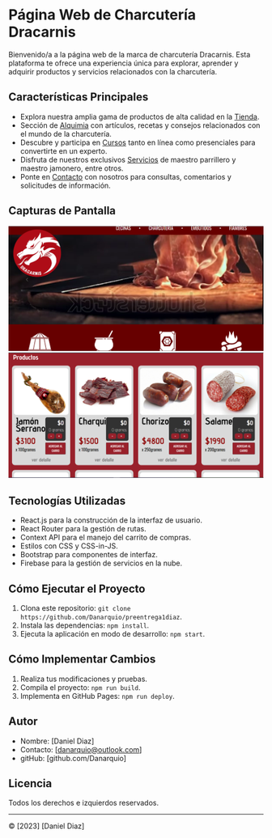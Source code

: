 # Página Web de Charcutería Dracarnis

Bienvenido/a a la página web de la marca de charcutería Dracarnis. Esta plataforma te ofrece una experiencia única para explorar, aprender y adquirir productos y servicios relacionados con la charcutería.

## Características Principales

- Explora nuestra amplia gama de productos de alta calidad en la [Tienda](#).
- Sección de [Alquimia](#) con artículos, recetas y consejos relacionados con el mundo de la charcutería.
- Descubre y participa en [Cursos](#) tanto en línea como presenciales para convertirte en un experto.
- Disfruta de nuestros exclusivos [Servicios](#) de maestro parrillero y maestro jamonero, entre otros.
- Ponte en [Contacto](#) con nosotros para consultas, comentarios y solicitudes de información.

## Capturas de Pantalla

![Captura de pantalla 1](/src/Imagenes/screenshot1.png)
![Captura de pantalla 2](/src/Imagenes/screenshot2.png)

## Tecnologías Utilizadas

- React.js para la construcción de la interfaz de usuario.
- React Router para la gestión de rutas.
- Context API para el manejo del carrito de compras.
- Estilos con CSS y CSS-in-JS.
- Bootstrap para componentes de interfaz.
- Firebase para la  gestión de servicios en la nube.

## Cómo Ejecutar el Proyecto

1. Clona este repositorio: `git clone https://github.com/Danarquio/preentrega1diaz`.
2. Instala las dependencias: `npm install`.
3. Ejecuta la aplicación en modo de desarrollo: `npm start`.

## Cómo Implementar Cambios

1. Realiza tus modificaciones y pruebas.
2. Compila el proyecto: `npm run build`.
3. Implementa en GitHub Pages: `npm run deploy`.

## Autor

- Nombre: [Daniel Diaz]
- Contacto: [danarquio@outlook.com]
- gitHub: [github.com/Danarquio]

## Licencia

Todos los derechos e izquierdos reservados.

---
© [2023] [Daniel Diaz]
